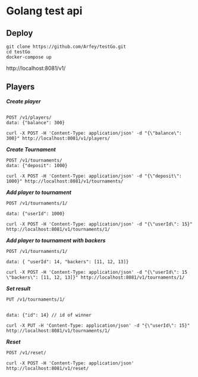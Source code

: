 # Golang test api

## Deploy

```console
git clone https://github.com/Arfey/testGo.git
cd testGo
docker-compose up
```
http://localhost:8081/v1/


## Players


***Create player***
```console

POST /v1/players/
data: {"balance": 300}

curl -X POST -H 'Content-Type: application/json' -d "{\"balance\": 300}" http://localhost:8081/v1/players/
```
***Create Tournament***
```console
POST /v1/tournaments/
data: {"deposit": 1000}

curl -X POST -H 'Content-Type: application/json' -d "{\"deposit\": 1000}" http://localhost:8081/v1/tournaments/
```
***Add player to tournament***
```console
POST /v1/tournaments/1/

data: {"userId": 1000}

curl -X POST -H 'Content-Type: application/json' -d "{\"userId\": 15}" http://localhost:8081/v1/tournaments/1/
```
***Add player to tournament with backers***
```console
POST /v1/tournaments/1/

data: { "userId": 14, "backers": [11, 12, 13]}

curl -X POST -H 'Content-Type: application/json' -d "{\"userId\": 15 \"backers\": [11, 12, 13]}" http://localhost:8081/v1/tournaments/1/
```
***Set result***
```console
PUT /v1/tournaments/1/


data: {"id": 14} // id of winner

curl -X PUT -H 'Content-Type: application/json' -d "{\"userId\": 15}" http://localhost:8081/v1/tournaments/1/
```
***Reset***
```console
POST /v1/reset/

curl -X POST -H 'Content-Type: application/json' http://localhost:8081/v1/reset/

```
